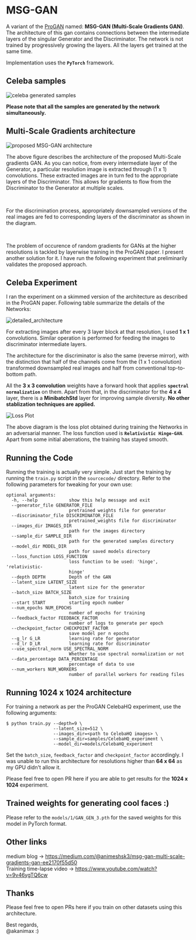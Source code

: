 # MSG-GAN
A variant of the [ProGAN](https://arxiv.org/pdf/1710.10196.pdf) 
named: **MSG-GAN (Multi-Scale Gradients GAN)**.
The architecture of this gan contains connections between the intermediate 
layers of the singular Generator and the Discriminator. 
The network is not trained by progressively growing the layers. All the layers
get trained at the same time.

Implementation uses the **`PyTorch`** framework.

## Celeba samples
<img alt="celeba generated samples" src="https://raw.githubusercontent.com/akanimax/MSG-GAN/master/sourcecode/samples/display_samples/sample_diagram.jpg"/>
<br>

**Please note that all the samples are generated by the network simultaneously.**

## Multi-Scale Gradients architecture
<img alt="proposed MSG-GAN architecture" src="https://raw.githubusercontent.com/akanimax/MSG-GAN/master/architecture.jpg">

<p>
The above figure describes the architecture of the proposed 
Multi-Scale gradients GAN. As you can notice, from every intermediate layer
of the Generator, a particular resolution image is extracted through 
(1 x 1) convolutions. These extracted images are in turn fed to the appropriate 
layers of the Discriminator. This allows for gradients to flow from the Discriminator
to the Generator at multiple scales.
</p> <br>

<p>
For the discrimination process, appropriately downsampled 
versions of the real images are fed to corresponding layers of the discriminator 
as shown in the diagram.
</p> <br>

<p>
The problem of occurence of random gradients for GANs at the higher resolutions 
is tackled by layerwise training in the ProGAN paper. 
I present another solution for it. I have run the following experiment that 
preliminarily validates the proposed approach.
</p>

## Celeba Experiment
I ran the experiment on a skimmed version of the architecture as described in the 
ProGAN paper. Following table summarize the details of the Networks: <br>

<img alt="detailed_architecture" src="https://raw.githubusercontent.com/akanimax/MSG-GAN/master/detailed_architecture.jpg">
<br>

For extracting images after every 3 layer block at that resolution, I used 
**1 x 1** convolutions. Similar operation is performed for feeding the images to 
discriminator intermediate layers.

The architecture for the discriminator is also the same (reverse mirror), 
with the distinction that half of the channels come from 
the (1 x 1 convolution) transformed downsampled real images 
and half from conventional top-to-bottom path.

All the **3 x 3 convolution** weights have a forward hook that applies 
**`spectral normalization`** on them. Apart from that, in the discriminator
for the **4 x 4** layer, there is a **MinibatchStd** layer for improving 
sample diversity. **No other stablization techniques are applied.** 

<img alt="Loss Plot" src="https://raw.githubusercontent.com/akanimax/MSG-GAN/master/sourcecode/models/1/loss.png">
<br>

The above diagram is the loss plot obtained during 
training the Networks in an adversarial manner. The loss function used is 
**`Relativistic Hinge-GAN`**. Apart from some initial aberrations, the training
has stayed smooth.

## Running the Code
Running the training is actually very simple. 
Just start the training by running the `train.py` script in the `sourcecode/` 
directory. Refer to the following parameters for tweaking for your own use:

    optional arguments:
      -h, --help            show this help message and exit
      --generator_file GENERATOR_FILE
                            pretrained weights file for generator
      --discriminator_file DISCRIMINATOR_FILE
                            pretrained_weights file for discriminator
      --images_dir IMAGES_DIR
                            path for the images directory
      --sample_dir SAMPLE_DIR
                            path for the generated samples directory
      --model_dir MODEL_DIR
                            path for saved models directory
      --loss_function LOSS_FUNCTION
                            loss function to be used: 'hinge', 'relativistic-
                            hinge'
      --depth DEPTH         Depth of the GAN
      --latent_size LATENT_SIZE
                            latent size for the generator
      --batch_size BATCH_SIZE
                            batch_size for training
      --start START         starting epoch number
      --num_epochs NUM_EPOCHS
                            number of epochs for training
      --feedback_factor FEEDBACK_FACTOR
                            number of logs to generate per epoch
      --checkpoint_factor CHECKPOINT_FACTOR
                            save model per n epochs
      --g_lr G_LR           learning rate for generator
      --d_lr D_LR           learning rate for discriminator
      --use_spectral_norm USE_SPECTRAL_NORM
                            Whether to use spectral normalization or not
      --data_percentage DATA_PERCENTAGE
                            percentage of data to use
      --num_workers NUM_WORKERS
                            number of parallel workers for reading files

## Running 1024 x 1024 architecture
For training a network as per the ProGAN CelebaHQ experiment, 
use the following arguments:

    $ python train.py --depth=9 \
                      --latent_size=512 \
                      --images_dir=<path to CelebaHQ images> \
                      --sample_dir=samples/CelebaHQ_experiment \
                      --model_dir=models/CelebaHQ_experiment

Set the `batch_size`, `feedback_factor` and `checkpoint_factor` accordingly.
I was unable to run this architecture for resolutions higher than **64 x 64** 
as my GPU didn't allow it.

Please feel free to open PR here if you are able to get results for the 
**1024 x 1024** experiment. 

## Trained weights for generating cool faces :)
Please refer to the `models/1/GAN_GEN_3.pth` for the saved weights for 
this model in PyTorch format.

## Other links
medium blog -> https://medium.com/@animeshsk3/msg-gan-multi-scale-gradients-gan-ee2170f55d50
<br>
Training time-lapse video -> https://www.youtube.com/watch?v=9v46ygTQ6cw

## Thanks
Please feel free to open PRs here if 
you train on other datasets using this architecture. 
<br>

Best regards, <br>
@akanimax :)